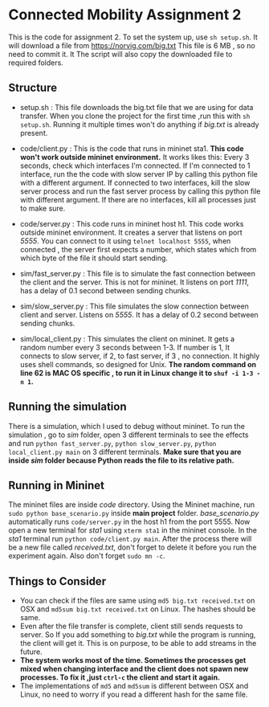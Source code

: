 # Connected Mobility Assignment 2

This is the code for assignment 2. To set the system up, use `sh setup.sh`. It will download a file from <https://norvig.com/big.txt> This file is 6 MB , so no need to commit it. It The script will also copy the downloaded file to required folders.

## Structure
- setup.sh : This file downloads the big.txt file that we are using for data transfer. When you clone the project for the first time ,run this with `sh setup.sh`. Running it multiple times won't do anything if *big.txt* is already present.

- code/client.py : This is the code that runs in mininet sta1. **This code won't work outside mininet environment.** It works likes this: Every 3 seconds, check which interfaces I'm connected. If I'm connected to 1 interface, run the the code with slow server IP by calling this python file with a different argument. If connected to two interfaces, kill the slow server process and run the fast server process by calling this python file with different argument. If there are no interfaces, kill all processes just to make sure.  

- code/server.py : This code runs in mininet host h1. This code works outside mininet environment. It creates a server that listens on port *5555*. You can connect to it using `telnet localhost 5555`, when connected , the server first expects a number, which states which from which byte of the file it should start sending. 

- sim/fast_server.py : This file is to simulate the fast connection between the client and the server. This is not for mininet. It listens on port *1111*, has a delay of 0.1 second between sending chunks.

- sim/slow_server.py : This file simulates the slow connection between client and server. Listens on *5555*. It has a delay of 0.2 second between sending chunks.

- sim/local_client.py : This simulates the client on mininet. It gets a random number every 3 seconds between 1-3. If number is 1, It connects to slow server, if 2, to fast server, if 3 , no connection. It highly uses shell commands, so designed for Unix. **The random command on line 62 is MAC OS specific , to run it in Linux change it to `shuf -i 1-3 -n 1`.**
## Running the simulation
There is a simulation, which I used to debug without mininet. To run the simulation , go to *sim* folder, open 3 different terminals to see the effects and run `python fast_server.py`, `python slow_server.py`, `python local_client.py main` on 3 different terminals. **Make sure that you are inside *sim* folder because Python reads the file to its relative path.**

## Running in Mininet
The mininet files are inside *code* directory.
Using the Mininet machine, run `sudo python base_scenario.py` inside **main project** folder. *base_scenario.py* automatically runs `code/server.py` in the host h1 from the port 5555. Now open a new terminal for *sta1* using `xterm sta1` in the mininet console. In the *sta1* terminal run `python code/client.py main`. After the process there will be a new file called *received.txt*, don't forget to delete it before you run the experiment again. Also don't forget `sudo mn -c`.

## Things to Consider
- You can check if the files are same using `md5 big.txt received.txt` on OSX and `md5sum big.txt received.txt` on Linux. The hashes should be same. 
- Even after the file transfer is complete, client still sends requests to server. So If you add something to *big.txt* while the program is running, the client will get it. This is on purpose, to be able to add streams in the future.
- **The system works most of the time. Sometimes the processes get mixed when changing interface and the client does not spawn new processes. To fix it ,just `ctrl-c` the client and start it again.**
- The implementations of `md5` and `md5sum` is different between OSX and Linux, no need to worry if you read a different hash for the same file.